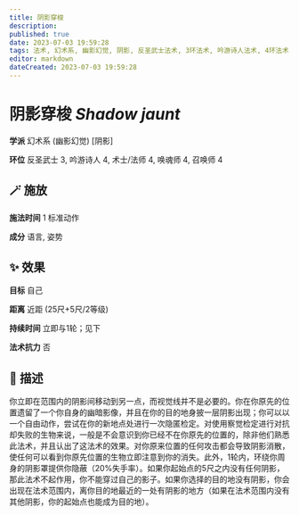 ```yaml
---
title: 阴影穿梭
description: 
published: true
date: 2023-07-03 19:59:28
tags: 法术, 幻术系, 幽影幻觉, 阴影, 反圣武士法术, 3环法术, 吟游诗人法术, 4环法术, 术士/法师法术, 唤魂师法术, 召唤师法术
editor: markdown
dateCreated: 2023-07-03 19:59:28
---
```


# **阴影穿梭** *Shadow jaunt*

**学派** 幻术系 (幽影幻觉) \[阴影\] 

**环位** 反圣武士 3, 吟游诗人 4, 术士/法师 4, 唤魂师 4, 召唤师 4

## 🪄 施放

**施法时间** 1 标准动作

**成分** 语言, 姿势

## ✨ 效果 

**目标** 自己 

**距离** 近距 (25尺+5尺/2等级)  

**持续时间** 立即与1轮；见下 

**法术抗力** 否

## 📖 描述

你立即在范围内的阴影间移动到另一点，而视觉线并不是必要的。你在你原先的位置遗留了一个你自身的幽暗影像，并且在你的目的地身披一层阴影出现；你可以以一个自由动作，尝试在你的新地点处进行一次隐匿检定。对使用察觉检定进行对抗却失败的生物来说，一般是不会意识到你已经不在你原先的位置的，除非他们熟悉此法术，并且认出了这法术的效果。对你原来位置的任何攻击都会导致阴影消散，使任何可以看到你原先位置的生物立即注意到你的消失。此外，1轮内，环绕你周身的阴影罩提供你隐蔽（20%失手率）。如果你起始点的5尺之内没有任何阴影，那此法术不起作用，你不能穿过自己的影子。如果你选择的目的地没有阴影，你会出现在法术范围内，离你目的地最近的一处有阴影的地方（如果在法术范围内没有其他阴影，你的起始点也能成为目的地）。
    